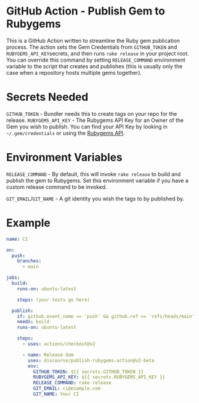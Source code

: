 # GitHub Action - Publish Gem to Rubygems

This is a GitHub Action written to streamline the Ruby gem publication process. The action sets the Gem Credentials from `GITHUB_TOKEN` and `RUBYGEMS_API_KEY`secrets, and then runs `rake release` in your project root. You can override this command by setting `RELEASE_COMMAND` environment variable to the script that creates and publishes (this is usually only the case when a repository hosts multiple gems together).

# Secrets Needed

`GITHUB_TOKEN` - Bundler needs this to create tags on your repo for the release.
`RUBYGEMS_API_KEY` - The Rubygems API Key for an Owner of the Gem you wish to publish. You can find your API Key by looking in `~/.gem/credentials` or using the [Rubygems API](https://guides.rubygems.org/rubygems-org-api/#misc-methods).

# Environment Variables

`RELEASE_COMMAND` - By default, this will invoke `rake release` to build and publish the gem to Rubygems. Set this environment variable if you have a custom release command to be invoked.

`GIT_EMAIL`/`GIT_NAME` - A git identity you wish the tags to by published by.

# Example

```yml
name: CI

on:
  push:
    branches:
      - main

jobs:
  build:
    runs-on: ubuntu-latest

    steps: (your tests go here)

  publish:
    if: github.event_name == 'push' && github.ref == 'refs/heads/main'
    needs: build
    runs-on: ubuntu-latest

    steps:
      - uses: actions/checkout@v2

      - name: Release Gem
        uses: discourse/publish-rubygems-action@v2-beta
        env:
          GITHUB_TOKEN: ${{ secrets.GITHUB_TOKEN }}
          RUBYGEMS_API_KEY: ${{ secrets.RUBYGEMS_API_KEY }}
          RELEASE_COMMAND: rake release
          GIT_EMAIL: ci@example.com
          GIT_NAME: Your CI
```
